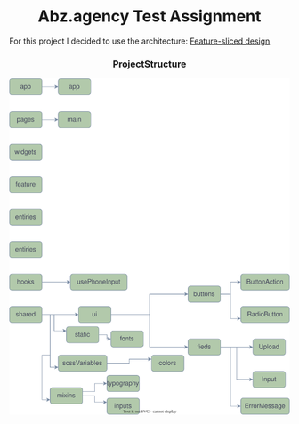   <h1 align='center'> Abz.agency Test Assignment</h1>

For this project I decided to use the architecture: [Feature-sliced design](https://feature-sliced.design/docs)




<h3 align='center'>ProjectStructure</h3>

<img align='center'  src="./ProjectStructure.drawio.svg" alt='ProjectStructure'>
